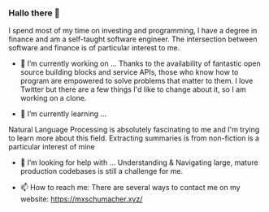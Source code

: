 ### Hallo there 👋

I spend most of my time on investing and programming, I have a degree in finance and am a self-taught software engineer. The intersection between software and finance is of particular interest to me.


- 🔭 I’m currently working on ...
Thanks to the availability of fantastic open source building blocks and service APIs, those who know how to program are empowered to solve problems that matter to them. I love Twitter but there are a few things I'd like to change about it, so I am working on a clone.

- 🌱 I’m currently learning ...

Natural Language Processing is absolutely fascinating to me and I'm trying to learn more about this field. Extracting summaries is from non-fiction is a particular interest of mine


- 🤔 I’m looking for help with ...
Understanding & Navigating large, mature production codebases is still a challenge for me.

- 📫 How to reach me: There are several ways to contact me on my website: https://mxschumacher.xyz/

